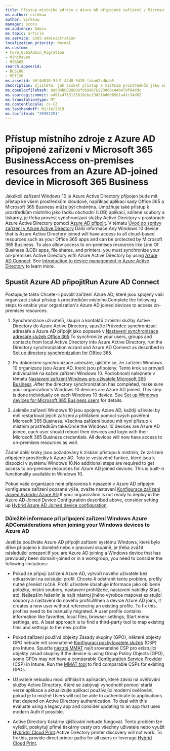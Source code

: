 ```yaml
---
title: Přístup místního zdroje z Azure AD připojené zařízení v Microsoft 365 Business
ms.author: sirkkuw
author: Sirkkuw
manager: scotv
ms.audience: Admin
ms.topic: article
ms.service: o365-administration
localization_priority: Normal
ms.custom:
- Core_O365Admin_Migration
- MiniMaven
- MSB365
search.appverid:
- BCS160
- MET150
ms.assetid: b0f4d010-9fd1-44d0-9d20-fabad2cdbab5
description: Zjistěte, jak získat přístup k místním prostředkům jako obchodními apps, sdílených souborů a tiskáren ze služby Active Directory Azure připojené zařízení Windows 10.
ms.openlocfilehash: 0a5d4b0828888fcb99676223000c446479f84ddc
ms.sourcegitcommit: e491c4713115610cbe13d2fbd0d65e1a41c34d62
ms.translationtype: MT
ms.contentlocale: cs-CZ
ms.lasthandoff: 01/16/2019
ms.locfileid: "26982251"
---
```

# <a name="access-on-premises-resources-from-an-azure-ad-joined-device-in-microsoft-365-business"></a><span data-ttu-id="406eb-103">Přístup místního zdroje z Azure AD připojené zařízení v Microsoft 365 Business</span><span class="sxs-lookup"><span data-stu-id="406eb-103">Access on-premises resources from an Azure AD-joined device in Microsoft 365 Business</span></span>

<span data-ttu-id="406eb-p101">Jakékoli zařízení Windows 10 je Azure Active Directory připojen bude mít přístup ke všem prostředkům cloudové, například aplikací sady Office 365 a Microsoft 365 Business může být chráněna. Umožňuje také přístup k prostředkům místního jako řádku obchodní (LOB) aplikací, sdílené soubory a tiskárny, je třeba provést synchronizaci služby Active Directory v prostorách Azure Active Directory pomocí [Azure AD připojit](https://docs.microsoft.com/en-us/azure/active-directory/connect/active-directory-aadconnect). V tématu [Úvod do správy zařízení v Azure Active Directory](https://docs.microsoft.com/en-us/azure/active-directory/device-management-introduction) Další informace.</span><span class="sxs-lookup"><span data-stu-id="406eb-p101">Any Windows 10 device that is Azure Active Directory joined will have access to all cloud-based resources such as your Office 365 apps and can be protected by Microsoft 365 Business. To also allow access to on-premises resources like Line Of Business (LOB) apps, file shares, and printers, you must synchronize your on-premises Active Directory with Azure Active Directory by using [Azure AD Connect](https://docs.microsoft.com/en-us/azure/active-directory/connect/active-directory-aadconnect). See [Introduction to device management in Azure Active Directory](https://docs.microsoft.com/en-us/azure/active-directory/device-management-introduction) to learn more.</span></span> 
  
## <a name="run-azure-ad-connect"></a><span data-ttu-id="406eb-107">Spustit Azure AD připojit</span><span class="sxs-lookup"><span data-stu-id="406eb-107">Run Azure AD Connect</span></span>

<span data-ttu-id="406eb-108">Postupujte takto Chcete-li povolit zařízení Azure AD, které jsou spojeny vaší organizaci získat přístup k prostředkům místního.</span><span class="sxs-lookup"><span data-stu-id="406eb-108">Complete the following steps to enable your organization's Azure AD joined devices to access on-premises resources.</span></span>
  
1. <span data-ttu-id="406eb-109">Synchronizace uživatelů, skupin a kontaktů z místní služby Active Directory do Azure Active Directory, spusťte Průvodce synchronizací adresáře a Azure AD připojit jako popsané v [Nastavení synchronizace adresáře služeb Office 365](https://support.office.com/article/1b3b5318-6977-42ed-b5c7-96fa74b08846).</span><span class="sxs-lookup"><span data-stu-id="406eb-109">To synchronize your users, groups and contacts from local Active Directory into Azure Active Directory, run the Directory synchronization wizard and Azure AD Connect as described in [Set up directory synchronization for Office 365](https://support.office.com/article/1b3b5318-6977-42ed-b5c7-96fa74b08846).</span></span>
    
2. <span data-ttu-id="406eb-p102">Po dokončení synchronizace adresáře, ujistěte se, že zařízení Windows 10 organizace jsou Azure AD, které jsou připojeny. Tento krok se provádí individuálně na každé zařízení Windows 10. Podrobnosti naleznete v tématu [Nastavení zařízení Windows pro uživatele Microsoft 365 Business](set-up-windows-devices.md) .</span><span class="sxs-lookup"><span data-stu-id="406eb-p102">After the directory synchronization has completed, make sure your organization's Windows 10 devices are Azure AD joined. This step is done individually on each Windows 10 device. See [Set up Windows devices for Microsoft 365 Business users](set-up-windows-devices.md) for details.</span></span> 
    
3. <span data-ttu-id="406eb-p103">Jakmile zařízení Windows 10 jsou spojeny Azure AD, každý uživatel by měl restartovat jejich zařízení a přihlášení pomocí svých pověření Microsoft 365 Business. Všechna zařízení budou mít nyní přístup k místním prostředkům také.</span><span class="sxs-lookup"><span data-stu-id="406eb-p103">Once the Windows 10 devices are Azure AD joined, each user should reboot their devices and login with their Microsoft 365 Business credentials. All devices will now have access to on-premises resources as well.</span></span>
    
<span data-ttu-id="406eb-p104">Žádné další kroky jsou požadovány k získání přístupu k místním, že zařízení připojené prostředky k Azure AD. Toto je vestavěné funkce, které jsou k dispozici v systému Windows 10.</span><span class="sxs-lookup"><span data-stu-id="406eb-p104">No additional steps are required to get access to on-premise resources for Azure AD joined devices. This is built-in functionality available in Windows 10.</span></span> 
  
<span data-ttu-id="406eb-117">Pokud vaše organizace není připravena k nasazení v Azure AD připojen konfigurace zařízení popsané výše, zvažte nastavení [Konfigurace zařízení Joined hybridní Azure AD](manage-windows-devices.md).</span><span class="sxs-lookup"><span data-stu-id="406eb-117">If your organization is not ready to deploy in the Azure AD Joined Device Configuration described above, consider setting up [Hybrid Azure AD Joined device configuration](manage-windows-devices.md).</span></span>
  
### <a name="considerations-when-joining-your-windows-devices-to-azure-ad"></a><span data-ttu-id="406eb-118">Důležité informace při připojení zařízení Windows Azure AD</span><span class="sxs-lookup"><span data-stu-id="406eb-118">Considerations when joining your Windows devices to Azure AD</span></span>

<span data-ttu-id="406eb-119">Jestliže používáte Azure AD připojit zařízení systému Windows, které bylo dříve připojeno k doméně nebo v pracovní skupině, je třeba zvážit následující omezení:</span><span class="sxs-lookup"><span data-stu-id="406eb-119">If you are Azure AD joining a Windows device that has previously been domain-joined or in a workgroup, you need to consider the following limitations:</span></span>
  
- <span data-ttu-id="406eb-p105">Pokud se připojí zařízení Azure AD, vytvoří nového uživatele bez odkazování na existující profil. Chcete-li odstranit tento problém, profily nutné přenést ručně. Profil uživatele obsahuje informace jako oblíbené položky, místní soubory, nastavení prohlížeče, nastavení nabídky Start, atd. Nejlepším řešením je najít nástroj jiného výrobce mapovat existující soubory a nastavení do nového profilu</span><span class="sxs-lookup"><span data-stu-id="406eb-p105">When a device Azure AD joins, it creates a new user without referencing an existing profile. To fix this, profiles need to be manually migrated. A user profile contains information like favorites, local files, browser settings, Start menu settings, etc. A best approach is to find a third-party tool to map existing files and settings to the new profile</span></span>
    
- <span data-ttu-id="406eb-p106">Pokud zařízení používá objekty Zásady skupiny (GPO), některé objekty GPO nebude mít srovnatelné [Konfiguraci poskytovatele služeb](https://docs.microsoft.com/windows/configuration/provisioning-packages/how-it-pros-can-use-configuration-service-providers) (CSP) pro Intune. Spusťte [nástroj MMAT](https://www.microsoft.com/download/details.aspx?id=45520) najít srovnatelné CSP pro existující objekty zásad skupiny.</span><span class="sxs-lookup"><span data-stu-id="406eb-p106">If the device is using Group Policy Objects (GPO), some GPOs may not have a comparable [Configuration Service Provider](https://docs.microsoft.com/windows/configuration/provisioning-packages/how-it-pros-can-use-configuration-service-providers) (CSP) in Intune. Run the [MMAT tool](https://www.microsoft.com/download/details.aspx?id=45520) to find comparable CSPs for existing GPOs.</span></span> 
    
- <span data-ttu-id="406eb-p107">Uživatelé nebudou moci přihlásit k aplikacím, které závisí na ověřování služby Active Directory. Které se zabývají vyhodnotit pomocí starší verze aplikace a aktualizujte aplikaci používající moderní ověřování, pokud je to možné.</span><span class="sxs-lookup"><span data-stu-id="406eb-p107">Users will not be able to authenticate to applications that depend on Active Directory authentication. To deal with this evaluate using a legacy app and consider updating to an app that uses modern Auth if possible.</span></span>
    
- <span data-ttu-id="406eb-p108">Active Directory tiskárny zjišťování nebude fungovat. Tento problém lze vyřešit, poskytují přímé tiskárny cesty pro všechny uživatele nebo využít [Hybridní Cloud Print](https://docs.microsoft.com/windows-server/administration/hybrid-cloud-print/hybrid-cloud-print-deploy).</span><span class="sxs-lookup"><span data-stu-id="406eb-p108">Active Directory printer discovery will not work. To fix this, provide direct printer paths for all users or leverage [Hybrid Cloud Print](https://docs.microsoft.com/windows-server/administration/hybrid-cloud-print/hybrid-cloud-print-deploy).</span></span>
    

